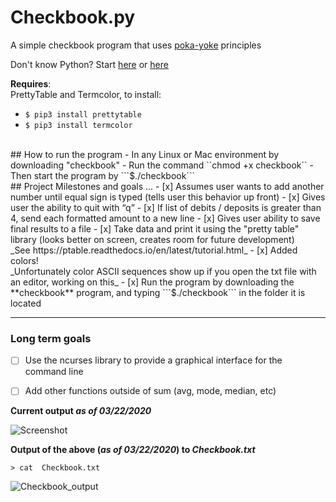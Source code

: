 # Checkbook.py

A simple checkbook program that uses [poka-yoke](https://asq.org/quality-resources/mistake-proofing
) principles <br>

Don't know Python? Start [here](https://www.pythoncheatsheet.org/) or [here](https://github.com/gto76/python-cheatsheet) 

**Requires**: <br>
PrettyTable and Termcolor, to install: <br>
- ```$ pip3 install prettytable```
- ```$ pip3 install termcolor```
<br>
## How to run the program 
- In any Linux or Mac environment by downloading "checkbook"
- Run the command ``chmod +x checkbook``
- Then start the program by ```$./checkbook```
<br>
## Project Milestones and goals ...
- [x] Assumes user wants to add another number until equal sign is typed (tells user this behavior up front)
- [x] Gives user the ability to quit with “q”
- [x] If list of debits / deposits is greater than 4, send each formatted amount to a new line
- [x] Gives user ability to save final results to a file
- [x] Take data and print it using the "pretty table" library (looks better on screen, creates room for future development)<br>
    _See https://ptable.readthedocs.io/en/latest/tutorial.html_
- [x] Added colors! <br>
 _Unfortunately color ASCII sequences show up if you open the txt file with an editor, working on this_
- [x] Run the program by downloading the **checkbook** program, and typing ```$./checkbook``` in the folder it is located
   
----
### Long term goals
- [ ] Use the ncurses library to provide a graphical interface for the command line
- [ ] Add other functions outside of sum (avg, mode, median, etc)


**Current output _as of 03/22/2020_**

![Screenshot](https://github.com/StewAlexanderACC/checkbook_balancer.py/blob/master/Capt-3-22.png)

**Output of the above (_as of 03/22/2020_) to _Checkbook.txt_** 

 ```> cat  Checkbook.txt``` <br>
 
![Checkbook_output](https://github.com/StewAlexanderACC/checkbook_balancer.py/blob/master/chkbk-3-22.png)
